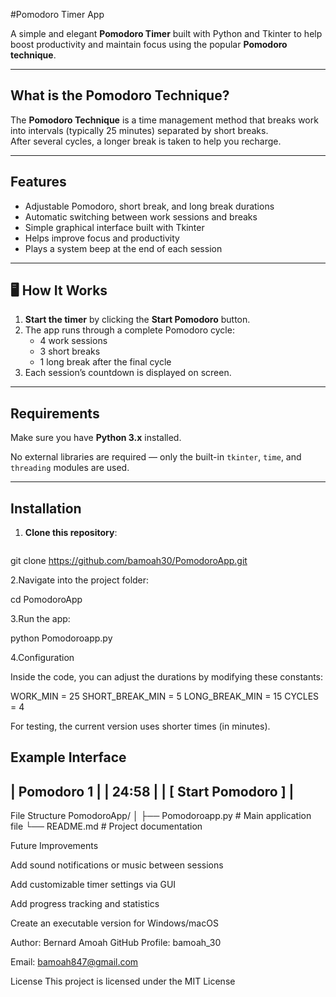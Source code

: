 #Pomodoro Timer App

A simple and elegant **Pomodoro Timer** built with Python and Tkinter to help boost productivity and maintain focus using the popular **Pomodoro technique**.

---

## What is the Pomodoro Technique?

The **Pomodoro Technique** is a time management method that breaks work into intervals (typically 25 minutes) separated by short breaks.  
After several cycles, a longer break is taken to help you recharge.

---

## Features

- Adjustable Pomodoro, short break, and long break durations  
- Automatic switching between work sessions and breaks  
- Simple graphical interface built with Tkinter  
-  Helps improve focus and productivity  
-  Plays a system beep at the end of each session  

---

## 🖥️ How It Works

1. **Start the timer** by clicking the **Start Pomodoro** button.  
2. The app runs through a complete Pomodoro cycle:
   - 4 work sessions  
   - 3 short breaks  
   - 1 long break after the final cycle  
3. Each session’s countdown is displayed on screen.  

---

##  Requirements

Make sure you have **Python 3.x** installed.

No external libraries are required — only the built-in `tkinter`, `time`, and `threading` modules are used.

---

##  Installation

1. **Clone this repository**:
   ```bash
 git clone https://github.com/bamoah30/PomodoroApp.git


 2.Navigate into the project folder:

  cd PomodoroApp


3.Run the app:

  python Pomodoroapp.py

4.Configuration

Inside the code, you can adjust the durations by modifying these constants:

WORK_MIN = 25
SHORT_BREAK_MIN = 5
LONG_BREAK_MIN = 15
CYCLES = 4


 For testing, the current version uses shorter times (in minutes).

Example Interface
------------------------
|      Pomodoro 1      |
|        24:58          |
|   [ Start Pomodoro ]  |
------------------------

File Structure
PomodoroApp/
│
├── Pomodoroapp.py   # Main application file
└── README.md        # Project documentation

Future Improvements

Add sound notifications or music between sessions

Add customizable timer settings via GUI

Add progress tracking and statistics

Create an executable version for Windows/macOS

 Author:
Bernard Amoah
GitHub Profile: bamoah_30

Email: bamoah847@gmail.com

License
This project is licensed under the MIT License


